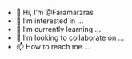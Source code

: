 - 👋 Hi, I’m @Faramarzras
- 👀 I’m interested in ...
- 🌱 I’m currently learning ...
- 💞️ I’m looking to collaborate on ...
- 📫 How to reach me ...

<!---
Faramarzras/Faramarzras is a ✨ special ✨ repository because its `README.md` (this file) appears on your GitHub profile.
You can click the Preview link to take a look at your changes.
--->
